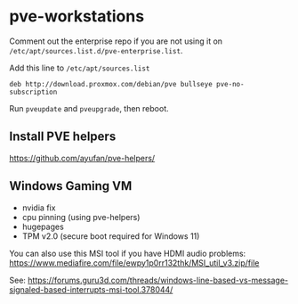 # pve-workstations

Comment out the enterprise repo if you are not using it on `/etc/apt/sources.list.d/pve-enterprise.list`.

Add this line to `/etc/apt/sources.list`

`deb http://download.proxmox.com/debian/pve bullseye pve-no-subscription`

Run `pveupdate` and `pveupgrade`, then reboot.

## Install PVE helpers

https://github.com/ayufan/pve-helpers/

## Windows Gaming VM

- nvidia fix
- cpu pinning (using pve-helpers)
- hugepages
- TPM v2.0 (secure boot required for Windows 11)

You can also use this MSI tool if you have HDMI audio problems:
https://www.mediafire.com/file/ewpy1p0rr132thk/MSI_util_v3.zip/file

See: https://forums.guru3d.com/threads/windows-line-based-vs-message-signaled-based-interrupts-msi-tool.378044/
